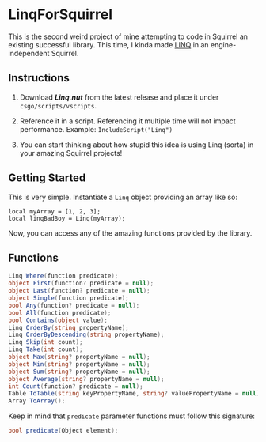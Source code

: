 # LinqForSquirrel

This is the second weird project of mine attempting to code in Squirrel an existing successful library. This time, I kinda made [LINQ](https://docs.microsoft.com/en-us/dotnet/csharp/programming-guide/concepts/linq/) in an engine-independent Squirrel.

## Instructions

1. Download ***Linq.nut*** from the latest release and place it under `csgo/scripts/vscripts`.

2. Reference it in a script. Referencing it multiple time will not impact performance.
   Example: `IncludeScript("Linq")`

3. You can start ~~thinking about how stupid this idea is~~ using Linq (sorta) in your amazing Squirrel projects!

## Getting Started

This is very simple. Instantiate a `Linq` object providing an array like so:

```squirrel
local myArray = [1, 2, 3];
local linqBadBoy = Linq(myArray);
```
Now, you can access any of the amazing functions provided by the library.

## Functions

```cs
Linq Where(function predicate);
object First(function? predicate = null);
object Last(function? predicate = null);
object Single(function predicate);
bool Any(function? predicate = null);
bool All(function predicate);
bool Contains(object value);
Linq OrderBy(string propertyName);
Linq OrderByDescending(string propertyName);
Linq Skip(int count);
Linq Take(int count);
object Max(string? propertyName = null);
object Min(string? propertyName = null);
object Sum(string? propertyName = null);
object Average(string? propertyName = null);
int Count(function? predicate = null);
Table ToTable(string keyPropertyName, string? valuePropertyName = null);
Array ToArray();
```

Keep in mind that `predicate` parameter functions must follow this signature:

```cs
bool predicate(Object element);
```
